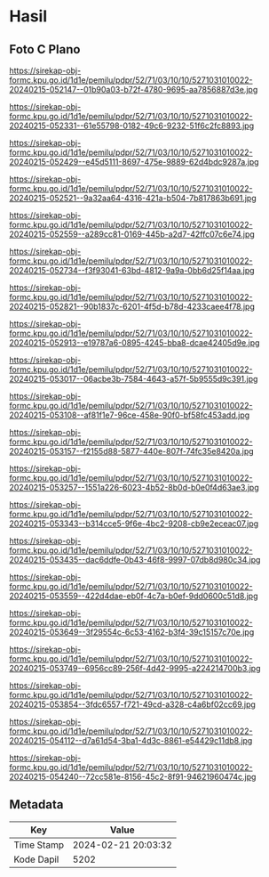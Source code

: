 # Hasil

## Foto C Plano

https://sirekap-obj-formc.kpu.go.id/1d1e/pemilu/pdpr/52/71/03/10/10/5271031010022-20240215-052147--01b90a03-b72f-4780-9695-aa7856887d3e.jpg

https://sirekap-obj-formc.kpu.go.id/1d1e/pemilu/pdpr/52/71/03/10/10/5271031010022-20240215-052331--61e55798-0182-49c6-9232-51f6c2fc8893.jpg

https://sirekap-obj-formc.kpu.go.id/1d1e/pemilu/pdpr/52/71/03/10/10/5271031010022-20240215-052429--e45d5111-8697-475e-9889-62d4bdc9287a.jpg

https://sirekap-obj-formc.kpu.go.id/1d1e/pemilu/pdpr/52/71/03/10/10/5271031010022-20240215-052521--9a32aa64-4316-421a-b504-7b817863b691.jpg

https://sirekap-obj-formc.kpu.go.id/1d1e/pemilu/pdpr/52/71/03/10/10/5271031010022-20240215-052559--a289cc81-0169-445b-a2d7-42ffc07c6e74.jpg

https://sirekap-obj-formc.kpu.go.id/1d1e/pemilu/pdpr/52/71/03/10/10/5271031010022-20240215-052734--f3f93041-63bd-4812-9a9a-0bb6d25f14aa.jpg

https://sirekap-obj-formc.kpu.go.id/1d1e/pemilu/pdpr/52/71/03/10/10/5271031010022-20240215-052821--90b1837c-6201-4f5d-b78d-4233caee4f78.jpg

https://sirekap-obj-formc.kpu.go.id/1d1e/pemilu/pdpr/52/71/03/10/10/5271031010022-20240215-052913--e19787a6-0895-4245-bba8-dcae42405d9e.jpg

https://sirekap-obj-formc.kpu.go.id/1d1e/pemilu/pdpr/52/71/03/10/10/5271031010022-20240215-053017--06acbe3b-7584-4643-a57f-5b9555d9c391.jpg

https://sirekap-obj-formc.kpu.go.id/1d1e/pemilu/pdpr/52/71/03/10/10/5271031010022-20240215-053108--af81f1e7-96ce-458e-90f0-bf58fc453add.jpg

https://sirekap-obj-formc.kpu.go.id/1d1e/pemilu/pdpr/52/71/03/10/10/5271031010022-20240215-053157--f2155d88-5877-440e-807f-74fc35e8420a.jpg

https://sirekap-obj-formc.kpu.go.id/1d1e/pemilu/pdpr/52/71/03/10/10/5271031010022-20240215-053257--1551a226-6023-4b52-8b0d-b0e0f4d63ae3.jpg

https://sirekap-obj-formc.kpu.go.id/1d1e/pemilu/pdpr/52/71/03/10/10/5271031010022-20240215-053343--b314cce5-9f6e-4bc2-9208-cb9e2eceac07.jpg

https://sirekap-obj-formc.kpu.go.id/1d1e/pemilu/pdpr/52/71/03/10/10/5271031010022-20240215-053435--dac6ddfe-0b43-46f8-9997-07db8d980c34.jpg

https://sirekap-obj-formc.kpu.go.id/1d1e/pemilu/pdpr/52/71/03/10/10/5271031010022-20240215-053559--422d4dae-eb0f-4c7a-b0ef-9dd0600c51d8.jpg

https://sirekap-obj-formc.kpu.go.id/1d1e/pemilu/pdpr/52/71/03/10/10/5271031010022-20240215-053649--3f29554c-6c53-4162-b3f4-39c15157c70e.jpg

https://sirekap-obj-formc.kpu.go.id/1d1e/pemilu/pdpr/52/71/03/10/10/5271031010022-20240215-053749--6956cc89-256f-4d42-9995-a224214700b3.jpg

https://sirekap-obj-formc.kpu.go.id/1d1e/pemilu/pdpr/52/71/03/10/10/5271031010022-20240215-053854--3fdc6557-f721-49cd-a328-c4a6bf02cc69.jpg

https://sirekap-obj-formc.kpu.go.id/1d1e/pemilu/pdpr/52/71/03/10/10/5271031010022-20240215-054112--d7a61d54-3ba1-4d3c-8861-e54429c11db8.jpg

https://sirekap-obj-formc.kpu.go.id/1d1e/pemilu/pdpr/52/71/03/10/10/5271031010022-20240215-054240--72cc581e-8156-45c2-8f91-94621960474c.jpg


## Metadata

| Key        | Value               |
| ---------- | ------------------- |
| Time Stamp | 2024-02-21 20:03:32 |
| Kode Dapil | 5202                |




